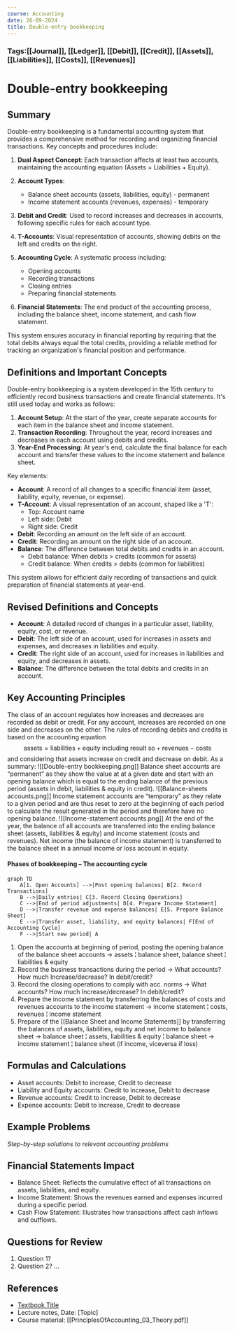 ```yaml
---
course: Accounting
date: 26-09-2024
title: Double-entry bookkeeping
---
```

### Tags:[[Journal]], [[Ledger]], [[Debit]], [[Credit]], [[Assets]], [[Liabilities]], [[Costs]], [[Revenues]]
# Double-entry bookkeeping

## Summary

Double-entry bookkeeping is a fundamental accounting system that provides a comprehensive method for recording and organizing financial transactions. Key concepts and procedures include:

1. **Dual Aspect Concept**: Each transaction affects at least two accounts, maintaining the accounting equation (Assets = Liabilities + Equity).

2. **Account Types**: 
   - Balance sheet accounts (assets, liabilities, equity) - permanent
   - Income statement accounts (revenues, expenses) - temporary

3. **Debit and Credit**: Used to record increases and decreases in accounts, following specific rules for each account type.

4. **T-Accounts**: Visual representation of accounts, showing debits on the left and credits on the right.

5. **Accounting Cycle**: A systematic process including:
   - Opening accounts
   - Recording transactions
   - Closing entries
   - Preparing financial statements

6. **Financial Statements**: The end product of the accounting process, including the balance sheet, income statement, and cash flow statement.

This system ensures accuracy in financial reporting by requiring that the total debits always equal the total credits, providing a reliable method for tracking an organization's financial position and performance.

## Definitions and Important Concepts

Double-entry bookkeeping is a system developed in the 15th century to efficiently record business transactions and create financial statements. It's still used today and works as follows:
1. **Account Setup**: At the start of the year, create separate accounts for each item in the balance sheet and income statement.
2. **Transaction Recording**: Throughout the year, record increases and decreases in each account using debits and credits.
3. **Year-End Processing**: At year's end, calculate the final balance for each account and transfer these values to the income statement and balance sheet.

Key elements:
- **Account**: A record of all changes to a specific financial item (asset, liability, equity, revenue, or expense).
- **T-Account**: A visual representation of an account, shaped like a 'T':
	- Top: Account name
	- Left side: Debit
	- Right side: Credit
- **Debit**: Recording an amount on the left side of an account.
- **Credit**: Recording an amount on the right side of an account.
- **Balance**: The difference between total debits and credits in an account.
	- Debit balance: When debits > credits (common for assets)
	- Credit balance: When credits > debits (common for liabilities)

This system allows for efficient daily recording of transactions and quick preparation of financial statements at year-end.
## Revised Definitions and Concepts
- **Account**: A detailed record of changes in a particular asset, liability, equity, cost, or revenue. 
- **Debit**: The left side of an account, used for increases in assets and expenses, and decreases in liabilities and equity. 
- **Credit**: The right side of an account, used for increases in liabilities and equity, and decreases in assets. 
- **Balance**: The difference between the total debits and credits in an account.
## Key Accounting Principles
The class of an account regulates how increases and decreases are recorded as debit or credit. For any account, increases are recorded on one side and decreases on the other. The rules of recording debits and credits is based on the accounting equation 
$$\text{assets} = \text{liabilities} + \text{equity including result so} + \text{revenues} - \text{costs} $$
and considering that assets increase on credit and decrease on debit. As a summary:
![[Double-entry bookkeeping.png]]
Balance sheet accounts are “permanent” as they show the value at at a given date and start with an opening balance which is equal to the ending balance of the previous period (assets in debit, liabilities & equity in credit).
![[Balance-sheets accounts.png]]
Income statement accounts are “temporary” as they relate to a given period and are thus reset to zero at the beginning of each period to calculate the result generated in the period and therefore have no opening balance.
![[Income-statement accounts.png]]
At the end of the year, the balance of all accounts are transferred into the ending balance sheet (assets, liabilities & equity) and income statement (costs and revenues). 
Net income (the balance of income statement) is transferred to the balance sheet in a annual income or loss account in equity.

#### Phases of bookkeeping – The accounting cycle
```mermaid
graph TD
    A[1. Open Accounts] -->|Post opening balances| B[2. Record Transactions]
    B -->|Daily entries| C[3. Record Closing Operations]
    C -->|End of period adjustments| D[4. Prepare Income Statement]
    D -->|Transfer revenue and expense balances| E[5. Prepare Balance Sheet]
    E -->|Transfer asset, liability, and equity balances| F[End of Accounting Cycle]
    F -->|Start new period| A
```
1. Open the accounts at beginning of period, posting the opening balance of the balance sheet accounts
	→ assets ¦ balance sheet, balance sheet ¦ liabilities & equity
2. Record the business transactions during the period
	→ What accounts? How much Increase/decrease? In debit/credit?
3. Record the closing operations to comply with acc. norms
	→ What accounts? How much Increase/decrease? In debit/credit?
4. Prepare the income statement by transferring the balances of costs and revenues accounts to the income statement
	→ income statement ¦ costs, revenues ¦ income statement
5. Prepare of the [[Balance Sheet and Income Statements]] by transferring the balances of assets, liabilities, equity and net income to balance sheet
	→ balance sheet ¦ assets, liabilities & equity ¦ balance sheet
	→ income statement ¦ balance sheet (if income, viceversa if loss)
## Formulas and Calculations
- Asset accounts: Debit to increase, Credit to decrease
- Liability and Equity accounts: Credit to increase, Debit to decrease
- Revenue accounts: Credit to increase, Debit to decrease
- Expense accounts: Debit to increase, Credit to decrease

## Example Problems
*Step-by-step solutions to relevant accounting problems*

## Financial Statements Impact
- Balance Sheet: Reflects the cumulative effect of all transactions on assets, liabilities, and equity. 
- Income Statement: Shows the revenues earned and expenses incurred during a specific period. 
- Cash Flow Statement: Illustrates how transactions affect cash inflows and outflows.

## Questions for Review
1. Question 1?
2. Question 2?
...

## References
- [Textbook Title](Citation.md)
- Lecture notes, Date: [Topic]
- Course material: [[PrinciplesOfAccounting_03_Theory.pdf]]
